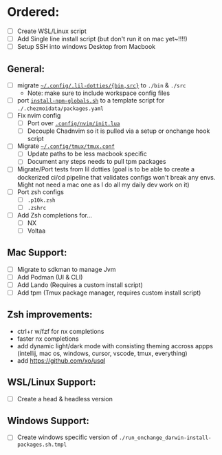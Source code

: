 # Ordered: 

- [ ] Create WSL/Linux script
- [ ] Add Single line install script (but don't run it on mac yet~!!!!)
- [ ] Setup SSH into windows Desktop from Macbook

## General:

- [ ] migrate [`~/.config/.lil-dotties/{bin,src}`](https://github.com/NickLediet/lil-dotties/tree/main/.config/.lil-dotties) to `./bin` & `./src`
    - Note: make sure to include workspace config files
- [ ] port [`install-npm-globals.sh`](https://github.com/NickLediet/lil-dotties/blob/main/.config/.lil-dotties/install-npm-globals.sh) to a template script for `./.chezmoidata/packages.yaml`
- [ ] Fix nvim config
    - [ ] Port over [`.config/nvim/init.lua`](https://github.com/NickLediet/lil-dotties/blob/main/.config/nvim/init.lua)
    - [ ] Decouple Chadnvim so it is pulled via a setup or onchange hook script
- [ ] Migrate [`~/.config/tmux/tmux.conf`](https://github.com/NickLediet/lil-dotties/blob/main/.config/tmux/tmux.conf)
    - [ ] Update paths to be less macbook specific
    - [ ] Document any steps needs to pull tpm packages
- [ ] Migrate/Port tests from lil dotties (goal is to be able to create a dockerized ci/cd pipeline that validates configs won't break any envs. Might not need a mac one as I do all my daily dev work on it)
- [ ] Port zsh configs
    - [ ] `.p10k.zsh`
    - [ ] `.zshrc`
- [ ] Add Zsh completions for...
    - [ ] NX
    - [ ] Voltaa

## Mac Support:

- [ ] Migrate to sdkman to manage Jvm
- [ ] Add Podman (UI & CLI)
- [ ] Add Lando (Requires a custom install script)
- [ ] Add tpm (Tmux package manager, requires custom install script)

## Zsh improvements:
- ctrl+r w/fzf for nx completions
- faster nx completions
- add dynamic light/dark mode with consisting theming accross appps (intellij, mac os, windows, cursor, vscode, tmux, everything)
- add https://github.com/xo/usql

## WSL/Linux Support:

- [ ] Create a head & headless version

## Windows Support:
- [ ] Create windows specific version of `./run_onchange_darwin-install-packages.sh.tmpl`



